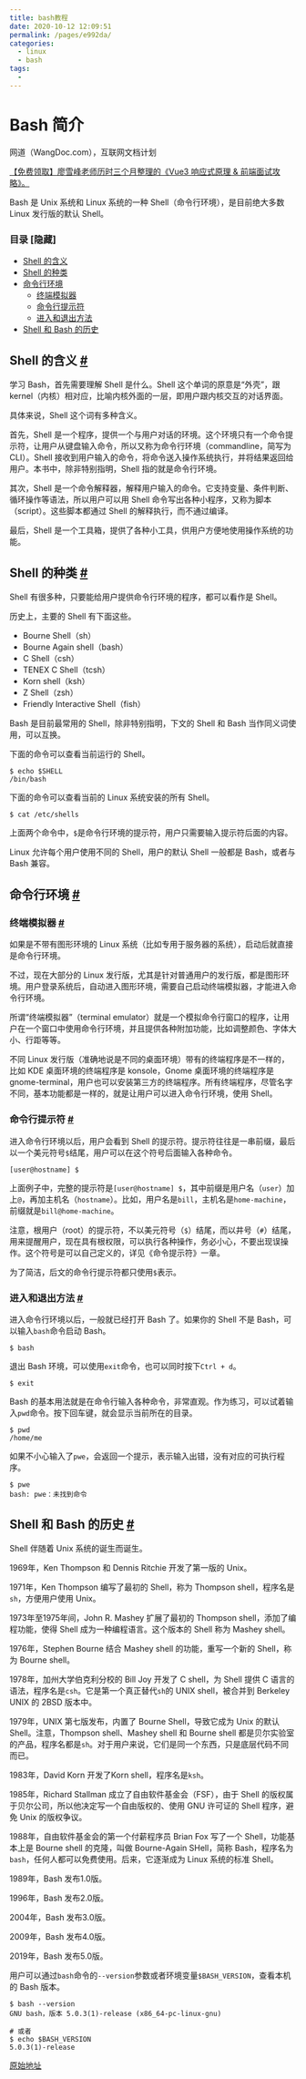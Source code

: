 ```yaml
---
title: bash教程
date: 2020-10-12 12:09:51
permalink: /pages/e992da/
categories:
  - linux
  - bash
tags:
  - 
---
```

# Bash 简介

网道（WangDoc.com），互联网文档计划

[【免费领取】廖雪峰老师历时三个月整理的《Vue3 响应式原理 & 前端面试攻略》。](https://datayi.cn/w/a9BLwxNP)

Bash 是 Unix 系统和 Linux 系统的一种 Shell（命令行环境），是目前绝大多数 Linux 发行版的默认 Shell。

### 目录 \[隐藏\]

*   [Shell 的含义](#shell-%E7%9A%84%E5%90%AB%E4%B9%89)
*   [Shell 的种类](#shell-%E7%9A%84%E7%A7%8D%E7%B1%BB)
*   [命令行环境](#%E5%91%BD%E4%BB%A4%E8%A1%8C%E7%8E%AF%E5%A2%83)
    *   [终端模拟器](#%E7%BB%88%E7%AB%AF%E6%A8%A1%E6%8B%9F%E5%99%A8)
    *   [命令行提示符](#%E5%91%BD%E4%BB%A4%E8%A1%8C%E6%8F%90%E7%A4%BA%E7%AC%A6)
    *   [进入和退出方法](#%E8%BF%9B%E5%85%A5%E5%92%8C%E9%80%80%E5%87%BA%E6%96%B9%E6%B3%95)
*   [Shell 和 Bash 的历史](#shell-%E5%92%8C-bash-%E7%9A%84%E5%8E%86%E5%8F%B2)

## Shell 的含义 [#](#shell-的含义)[](#navbar)

学习 Bash，首先需要理解 Shell 是什么。Shell 这个单词的原意是“外壳”，跟 kernel（内核）相对应，比喻内核外面的一层，即用户跟内核交互的对话界面。

具体来说，Shell 这个词有多种含义。

首先，Shell 是一个程序，提供一个与用户对话的环境。这个环境只有一个命令提示符，让用户从键盘输入命令，所以又称为命令行环境（commandline，简写为 CLI）。Shell 接收到用户输入的命令，将命令送入操作系统执行，并将结果返回给用户。本书中，除非特别指明，Shell 指的就是命令行环境。

其次，Shell 是一个命令解释器，解释用户输入的命令。它支持变量、条件判断、循环操作等语法，所以用户可以用 Shell 命令写出各种小程序，又称为脚本（script）。这些脚本都通过 Shell 的解释执行，而不通过编译。

最后，Shell 是一个工具箱，提供了各种小工具，供用户方便地使用操作系统的功能。

## Shell 的种类 [#](#shell-的种类)[](#navbar)

Shell 有很多种，只要能给用户提供命令行环境的程序，都可以看作是 Shell。

历史上，主要的 Shell 有下面这些。

*   Bourne Shell（sh）
*   Bourne Again shell（bash）
*   C Shell（csh）
*   TENEX C Shell（tcsh）
*   Korn shell（ksh）
*   Z Shell（zsh）
*   Friendly Interactive Shell（fish）

Bash 是目前最常用的 Shell，除非特别指明，下文的 Shell 和 Bash 当作同义词使用，可以互换。

下面的命令可以查看当前运行的 Shell。

```
$ echo $SHELL
/bin/bash

```

下面的命令可以查看当前的 Linux 系统安装的所有 Shell。

```
$ cat /etc/shells

```

上面两个命令中，`$`是命令行环境的提示符，用户只需要输入提示符后面的内容。

Linux 允许每个用户使用不同的 Shell，用户的默认 Shell 一般都是 Bash，或者与 Bash 兼容。

## 命令行环境 [#](#命令行环境)[](#navbar)

### 终端模拟器 [#](#终端模拟器)[](#navbar)

如果是不带有图形环境的 Linux 系统（比如专用于服务器的系统），启动后就直接是命令行环境。

不过，现在大部分的 Linux 发行版，尤其是针对普通用户的发行版，都是图形环境。用户登录系统后，自动进入图形环境，需要自己启动终端模拟器，才能进入命令行环境。

所谓“终端模拟器”（terminal emulator）就是一个模拟命令行窗口的程序，让用户在一个窗口中使用命令行环境，并且提供各种附加功能，比如调整颜色、字体大小、行距等等。

不同 Linux 发行版（准确地说是不同的桌面环境）带有的终端程序是不一样的，比如 KDE 桌面环境的终端程序是 konsole，Gnome 桌面环境的终端程序是 gnome\-terminal，用户也可以安装第三方的终端程序。所有终端程序，尽管名字不同，基本功能都是一样的，就是让用户可以进入命令行环境，使用 Shell。

### 命令行提示符 [#](#命令行提示符)[](#navbar)

进入命令行环境以后，用户会看到 Shell 的提示符。提示符往往是一串前缀，最后以一个美元符号`$`结尾，用户可以在这个符号后面输入各种命令。

```
[user@hostname] $

```

上面例子中，完整的提示符是`[user@hostname] $`，其中前缀是用户名（`user`）加上`@`，再加主机名（`hostname`）。比如，用户名是`bill`，主机名是`home-machine`，前缀就是`bill@home-machine`。

注意，根用户（root）的提示符，不以美元符号（`$`）结尾，而以井号（`#`）结尾，用来提醒用户，现在具有根权限，可以执行各种操作，务必小心，不要出现误操作。这个符号是可以自己定义的，详见《命令提示符》一章。

为了简洁，后文的命令行提示符都只使用`$`表示。

### 进入和退出方法 [#](#进入和退出方法)[](#navbar)

进入命令行环境以后，一般就已经打开 Bash 了。如果你的 Shell 不是 Bash，可以输入`bash`命令启动 Bash。

```
$ bash

```

退出 Bash 环境，可以使用`exit`命令，也可以同时按下`Ctrl + d`。

```
$ exit

```

Bash 的基本用法就是在命令行输入各种命令，非常直观。作为练习，可以试着输入`pwd`命令。按下回车键，就会显示当前所在的目录。

```
$ pwd
/home/me

```

如果不小心输入了`pwe`，会返回一个提示，表示输入出错，没有对应的可执行程序。

```
$ pwe
bash: pwe：未找到命令

```

## Shell 和 Bash 的历史 [#](#shell-和-bash-的历史)[](#navbar)

Shell 伴随着 Unix 系统的诞生而诞生。

1969年，Ken Thompson 和 Dennis Ritchie 开发了第一版的 Unix。

1971年，Ken Thompson 编写了最初的 Shell，称为 Thompson shell，程序名是`sh`，方便用户使用 Unix。

1973年至1975年间，John R. Mashey 扩展了最初的 Thompson shell，添加了编程功能，使得 Shell 成为一种编程语言。这个版本的 Shell 称为 Mashey shell。

1976年，Stephen Bourne 结合 Mashey shell 的功能，重写一个新的 Shell，称为 Bourne shell。

1978年，加州大学伯克利分校的 Bill Joy 开发了 C shell，为 Shell 提供 C 语言的语法，程序名是`csh`。它是第一个真正替代`sh`的 UNIX shell，被合并到 Berkeley UNIX 的 2BSD 版本中。

1979年，UNIX 第七版发布，内置了 Bourne Shell，导致它成为 Unix 的默认 Shell。注意，Thompson shell、Mashey shell 和 Bourne shell 都是贝尔实验室的产品，程序名都是`sh`。对于用户来说，它们是同一个东西，只是底层代码不同而已。

1983年，David Korn 开发了Korn shell，程序名是`ksh`。

1985年，Richard Stallman 成立了自由软件基金会（FSF），由于 Shell 的版权属于贝尔公司，所以他决定写一个自由版权的、使用 GNU 许可证的 Shell 程序，避免 Unix 的版权争议。

1988年，自由软件基金会的第一个付薪程序员 Brian Fox 写了一个 Shell，功能基本上是 Bourne shell 的克隆，叫做 Bourne\-Again SHell，简称 Bash，程序名为`bash`，任何人都可以免费使用。后来，它逐渐成为 Linux 系统的标准 Shell。

1989年，Bash 发布1.0版。

1996年，Bash 发布2.0版。

2004年，Bash 发布3.0版。

2009年，Bash 发布4.0版。

2019年，Bash 发布5.0版。

用户可以通过`bash`命令的`--version`参数或者环境变量`$BASH_VERSION`，查看本机的 Bash 版本。

```
$ bash --version
GNU bash，版本 5.0.3(1)-release (x86_64-pc-linux-gnu)

# 或者
$ echo $BASH_VERSION
5.0.3(1)-release
```

[原始地址](https://wangdoc.com/bash/intro.html)